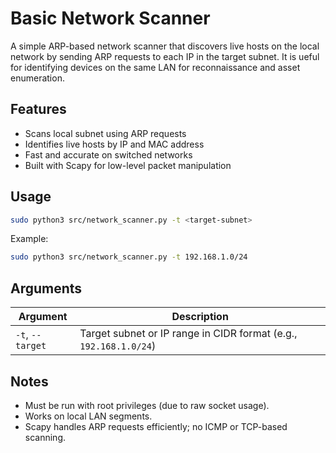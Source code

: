 # Basic Network Scanner

A simple ARP-based network scanner that discovers live hosts on the local network by sending ARP requests to each IP in the target subnet. It is ueful for identifying devices on the same LAN for reconnaissance and asset enumeration.

## Features

- Scans local subnet using ARP requests
- Identifies live hosts by IP and MAC address
- Fast and accurate on switched networks
- Built with Scapy for low-level packet manipulation

## Usage

```bash
sudo python3 src/network_scanner.py -t <target-subnet>
```

Example:
```bash
sudo python3 src/network_scanner.py -t 192.168.1.0/24
```

## Arguments

| Argument | Description |
|----------|-------------|
| `-t`, `--target` | Target subnet or IP range in CIDR format (e.g., `192.168.1.0/24`) |

## Notes

- Must be run with root privileges (due to raw socket usage).
- Works on local LAN segments.
- Scapy handles ARP requests efficiently; no ICMP or TCP-based scanning.
